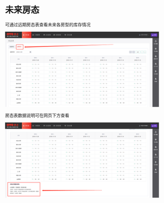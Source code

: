 # 未来房态

可通过远期房态表查看未来各房型的库存情况

![&#x901A;&#x8FC7;&#x8FDC;&#x671F;&#x623F;&#x6001;&#x8868;&#x67E5;&#x770B;&#x672A;&#x6765;&#x623F;&#x6001;](../../.gitbook/assets/image%20%2815%29.png)

  
房态表数据说明可在网页下方查看

![&#x5728;&#x7F51;&#x9875;&#x4E0B;&#x65B9;&#x53EF;&#x67E5;&#x770B;&#x5230;&#x672A;&#x6765;&#x623F;&#x6001;&#x7684;&#x5177;&#x4F53;&#x8BF4;&#x660E;](../../.gitbook/assets/image%20%2868%29.png)

